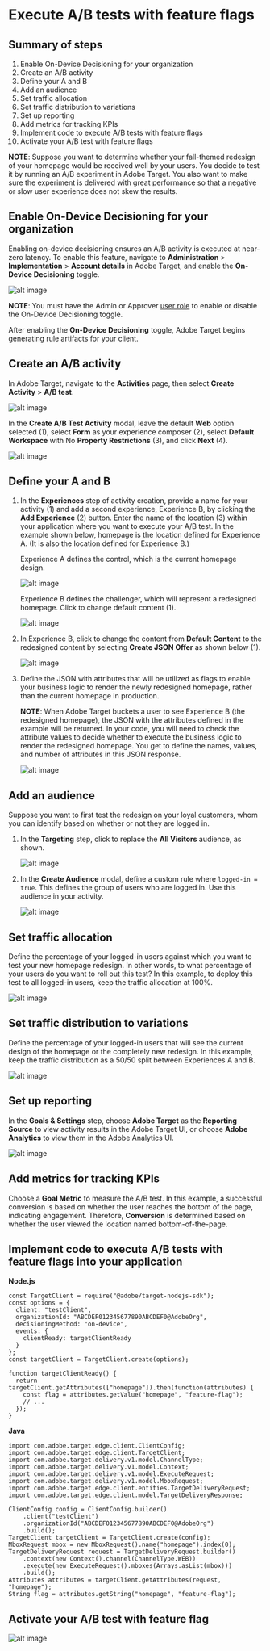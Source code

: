 # Execute A/B tests with feature flags

## Summary of steps

1. Enable On-Device Decisioning for your organization
1. Create an A/B activity
1. Define your A and B
1. Add an audience
1. Set traffic allocation
1. Set traffic distribution to variations
1. Set up reporting
1. Add metrics for tracking KPIs
1. Implement code to execute A/B tests with feature flags
1. Activate your A/B test with feature flags

**NOTE**: Suppose you want to determine whether your fall-themed redesign of your homepage would be received well by your users. You decide to test it by running an A/B experiment in Adobe Target. You also want to make sure the experiment is delivered with great performance so that a negative or slow user experience does not skew the results.

## Enable On-Device Decisioning for your organization

Enabling on-device decisioning ensures an A/B activity is executed at near-zero latency. To enable this feature, navigate to **Administration** > **Implementation** > **Account details** in Adobe Target, and enable the **On-Device Decisioning** toggle.

<!--- Insert image-odd4.png --->

![alt image](assets/asset-odd-toggle.png)

**NOTE**: You must have the Admin or Approver [user role](https://experienceleague.adobe.com/docs/target/using/administer/manage-users/user-management.html) to enable or disable the On-Device Decisioning toggle.

After enabling the **On-Device Decisioning** toggle, Adobe Target begins generating rule artifacts for your client.

## Create an A/B activity

In Adobe Target, navigate to the **Activities** page, then select **Create Activity** > **A/B test**.

![alt image](./assets/asset-ab.png)

In the **Create A/B Test Activity** modal, leave the default **Web** option selected (1), select **Form** as your experience composer (2), select **Default Workspace** with No **Property Restrictions** (3), and click **Next** (4).

![alt image](./assets/asset-form.png)

## Define your A and B

1. In the **Experiences** step of activity creation, provide a name for your activity (1) and add a second experience, Experience B, by clicking the **Add Experience** (2) button. Enter the name of the location (3) within your application where you want to execute your A/B test. In the example shown below, homepage is the location defined for Experience A. (It is also the location defined for Experience B.) 

   Experience A defines the control, which is the current homepage design.

   ![alt image](./assets/asset-exp-a.png)

   Experience B defines the challenger, which will represent a redesigned homepage. Click to change default content (1).

   ![alt image](./assets/asset-exp-b.png)

1. In Experience B, click to change the content from **Default Content** to the redesigned content by selecting **Create JSON Offer** as shown below (1).

   ![alt image](./assets/asset-offer.png)

1. Define the JSON with attributes that will be utilized as flags to enable your business logic to render the newly redesigned homepage, rather than the current homepage in production.


   **NOTE**: When Adobe Target buckets a user to see Experience B (the redesigned homepage), the JSON with the attributes defined in the example will be returned. In your code, you will need to check the attribute values to decide whether to execute the business logic to render the redesigned homepage. You get to define the names, values, and number of attributes in this JSON response.

   ![alt image](./assets/asset-homepage.png)

## Add an audience

Suppose you want to first test the redesign on your loyal customers, whom you can identify based on whether or not they are logged in.

1. In the **Targeting** step, click to replace the **All Visitors** audience, as shown.

   ![alt image](./assets/asset-all-audiences.png)

1. In the **Create Audience** modal, define a custom rule where `logged-in = true`. This defines the group of users who are logged in. Use this audience in your activity.

   ![alt image](./assets/asset-audience.png)

## Set traffic allocation

Define the percentage of your logged-in users against which you want to test your new homepage redesign. In other words, to what percentage of your users do you want to roll out this test? In this example, to deploy this test to all logged-in users, keep the traffic allocation at 100%.

![alt image](./assets/asset-allocation.png)

## Set traffic distribution to variations

Define the percentage of your logged-in users that will see the current design of the homepage or the completely new redesign. In this example, keep the traffic distribution as a 50/50 split between Experiences A and B.

![alt image](./assets/asset-traffic-distribution.png)

## Set up reporting

In the **Goals & Settings** step, choose **Adobe Target** as the **Reporting Source** to view activity results in the Adobe Target UI, or choose **Adobe Analytics** to view them in the Adobe Analytics UI.

![alt image](./assets/asset-reporting.png)

## Add metrics for tracking KPIs

Choose a **Goal Metric** to measure the A/B test. In this example, a successful conversion is based on whether the user reaches the bottom of the page, indicating engagement. Therefore, **Conversion** is determined based on whether the user viewed the location named bottom-of-the-page.

## Implement code to execute A/B tests with feature flags into your application

**Node.js**

```
const TargetClient = require("@adobe/target-nodejs-sdk");
const options = {
  client: "testClient",
  organizationId: "ABCDEF012345677890ABCDEF0@AdobeOrg",
  decisioningMethod: "on-device",
  events: {
    clientReady: targetClientReady
  }
};
const targetClient = TargetClient.create(options);

function targetClientReady() {
  return targetClient.getAttributes(["homepage"]).then(function(attributes) {
    const flag = attributes.getValue("homepage", "feature-flag");
    // ...
  });
}
```

**Java**

```
import com.adobe.target.edge.client.ClientConfig;
import com.adobe.target.edge.client.TargetClient;
import com.adobe.target.delivery.v1.model.ChannelType;
import com.adobe.target.delivery.v1.model.Context;
import com.adobe.target.delivery.v1.model.ExecuteRequest;
import com.adobe.target.delivery.v1.model.MboxRequest;
import com.adobe.target.edge.client.entities.TargetDeliveryRequest;
import com.adobe.target.edge.client.model.TargetDeliveryResponse;

ClientConfig config = ClientConfig.builder()
    .client("testClient")
    .organizationId("ABCDEF012345677890ABCDEF0@AdobeOrg")
    .build();
TargetClient targetClient = TargetClient.create(config);
MboxRequest mbox = new MboxRequest().name("homepage").index(0);
TargetDeliveryRequest request = TargetDeliveryRequest.builder()
    .context(new Context().channel(ChannelType.WEB))
    .execute(new ExecuteRequest().mboxes(Arrays.asList(mbox)))
    .build();
Attributes attributes = targetClient.getAttributes(request, "homepage");
String flag = attributes.getString("homepage", "feature-flag");
```

## Activate your A/B test with feature flag

![alt image](./assets/asset-activate.png)